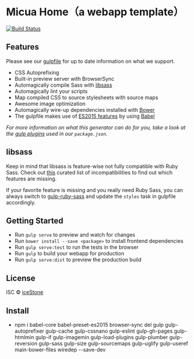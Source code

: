 # Micua Home（a webapp template）

[![Build Status](https://secure.travis-ci.org/Micua/Home.svg?branch=master)](http://travis-ci.org/Micua/Home)

## Features

Please see our [gulpfile](app/templates/gulpfile.babel.js) for up to date information on what we support.

* CSS Autoprefixing
* Built-in preview server with BrowserSync
* Automagically compile Sass with [libsass](http://libsass.org)
* Automagically lint your scripts
* Map compiled CSS to source stylesheets with source maps
* Awesome image optimization
* Automagically wire-up dependencies installed with [Bower](http://bower.io)
* The gulpfile makes use of [ES2015 features](https://babeljs.io/docs/learn-es2015/) by using [Babel](https://babeljs.io)

*For more information on what this generator can do for you, take a look at the [gulp plugins](app/templates/_package.json) used in our `package.json`.*


## libsass

Keep in mind that libsass is feature-wise not fully compatible with Ruby Sass. Check out [this](http://sass-compatibility.github.io) curated list of incompatibilities to find out which features are missing.

If your favorite feature is missing and you really need Ruby Sass, you can always switch to [gulp-ruby-sass](https://github.com/sindresorhus/gulp-ruby-sass) and update the `styles` task in gulpfile accordingly.


## Getting Started

- Run `gulp serve` to preview and watch for changes
- Run `bower install --save <package>` to install frontend dependencies
- Run `gulp serve:test` to run the tests in the browser
- Run `gulp` to build your webapp for production
- Run `gulp serve:dist` to preview the production build


## License

ISC © [iceStone](https://github.com/Micua/)

## Install
- npm i babel-core babel-preset-es2015 browser-sync del gulp gulp-autoprefixer gulp-cache gulp-cssnano gulp-eslint gulp-gh-pages gulp-htmlmin gulp-if gulp-imagemin gulp-load-plugins gulp-plumber gulp-reversion gulp-sass gulp-size gulp-sourcemaps gulp-uglify gulp-useref main-bower-files wiredep --save-dev
